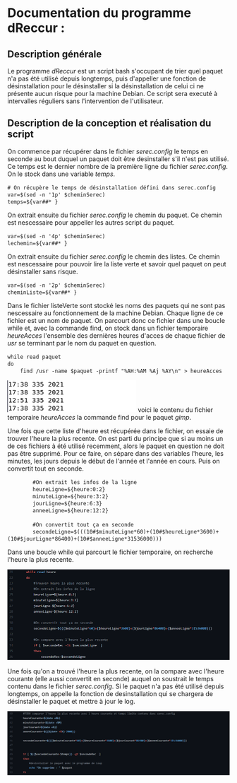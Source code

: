 # Documentation du programme dReccur :

## Description générale
Le programme _dReccur_ est un script bash s'occupant de trier quel paquet n'a pas été utilisé depuis longtemps, puis d'appeller une fonction de désinstallation pour le désinstaller si la désinstallation de celui ci ne présente aucun risque pour la machine Debian.
Ce script sera executé à intervalles réguliers sans l'intervention de l'utilisateur.

## Description de la conception et réalisation du script
On commence par récupérer dans le fichier _serec.config_ le temps en seconde au bout duquel un paquet doit être desinstaller s'il n'est pas utilisé.
Ce temps est le dernier nombre de la première ligne du fichier _serec.config_.
On le stock dans une variable _temps_.

```
# On récupère le temps de désinstallation défini dans serec.config
var=$(sed -n '1p' $cheminSerec)
temps=${var##* }
```

On extrait ensuite du fichier _serec.config_ le chemin du paquet. Ce chemin est nescessaire pour appeller les autres script du paquet.

```
var=$(sed -n '4p' $cheminSerec)
lechemin=${var##* }
```

On extrait ensuite du fichier _serec.config_ le chemin des listes. Ce chemin est nescessaire pour pouvoir lire la liste verte et savoir quel paquet on peut désinstaller sans risque.

```
var=$(sed -n '2p' $cheminSerec)
cheminListe=${var##* }
```

Dans le fichier listeVerte sont stocké les noms des paquets qui ne sont pas nescessaire au fonctionnement de la machine Debian.
Chaque ligne de ce fichier est un nom de paquet.
On parcourt donc ce fichier dans une boucle while et, avec la commande find, on stock dans un fichier temporaire _heureAcces_ l'ensemble des dernières heures d'acces de chaque fichier de _usr_ se terminant par le nom du paquet en question.

```
while read paquet
do
    find /usr -name $paquet -printf "%AH:%AM %Aj %AY\n" > heureAcces
```

![alt text](./Image/contenuHeureAcces_serecConfig.png) voici le contenu du fichier temporaire _heureAcces_ la commande find pour le paquet _gimp_.

Une fois que cette liste d'heure est récupérée dans le fichier, on essaie de trouver l'heure la plus recente. On est parti du principe que si au moins un de ces fichiers à été utilisé recemment, alors le paquet en question ne doit pas être supprimé.
Pour ce faire, on sépare dans des variables l'heure, les minutes, les jours depuis le début de l'année et l'année en cours. Puis on convertit tout en seconde.

```
        #On extrait les infos de la ligne
        heureLigne=${heure:0:2}
        minuteLigne=${heure:3:2}
        jourLigne=${heure:6:3}
        anneeLigne=${heure:12:2}

        #On convertit tout ça en seconde
        secondeLigne=$(((10#$minuteLigne*60)+(10#$heureLigne*3600)+(10#$jourLigne*86400)+(10#$anneeLigne*31536000)))
```

Dans une boucle while qui parcourt le fichier temporaire, on recherche l'heure la plus recente.

![alt text](./Image/boucleWhile_serecConfig.png)

Une fois qu'on a trouvé l'heure la plus recente, on la compare avec l'heure courante (elle aussi convertit en seconde) auquel on soustrait le temps contenu dans le fichier _serec.config_.
Si le paquet n'a pas été utilisé depuis longtemps, on appelle la fonction de desinstallation qui se chargera de désinstaller le paquet et mettre à jour le log.

![image](./Image/comparaisonHeure_serecConfig.png)
